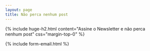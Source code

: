 ```yaml
---
layout: page
title: Não perca nenhum post
---
```


{% include huge-h2.html content="Assine o Newsletter e não perca nenhum post" css="margin-top-0" %} 

{% include form-email.html %} 